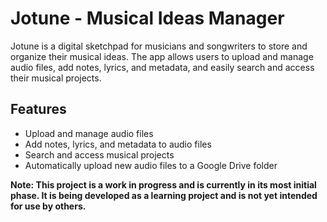 # Jotune - Musical Ideas Manager

Jotune is a digital sketchpad for musicians and songwriters to store and organize their musical ideas. The app allows users to upload and manage audio files, add notes, lyrics, and metadata, and easily search and access their musical projects.

## Features

- Upload and manage audio files
- Add notes, lyrics, and metadata to audio files
- Search and access musical projects
- Automatically upload new audio files to a Google Drive folder

**Note: This project is a work in progress and is currently in its most initial phase. It is being developed as a learning project and is not yet intended for use by others.**





